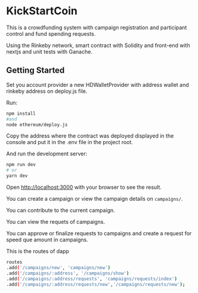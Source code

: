 # KickStartCoin


This is a crowdfunding system with campaign registration and participant control and fund spending requests.

Using the Rinkeby network, smart contract with Solidity and front-end with nextjs and unit tests with Ganache.

## Getting Started

Set you account provider a new HDWalletProvider with address wallet and rinkeby address on deploy.js file.

Run: 
```bash
npm install
#and
node ethereum/deploy.js

```
Copy the address where the contract was deployed displayed in the console and put it in the .env file in the project root.

And run the development server:

```bash
npm run dev
# or
yarn dev
```

Open [http://localhost:3000](http://localhost:3000) with your browser to see the result.

You can create a campaign or view the campaign details on `campaigns/`.

You can contribute to the current campaign.

You can view the requets of campaigns.

You can approve or finalize requests to campaigns and create a request for speed que amount in campaigns.



This is the routes of dapp 
```bash
routes
.add('/campaigns/new', 'campaigns/new')
.add('/campaigns/:address', '/campaigns/show')
.add('/campaigns/:address/requests', 'campaigns/requests/index')
.add('/campaigns/:address/requests/new','/campaigns/requests/new');
```

